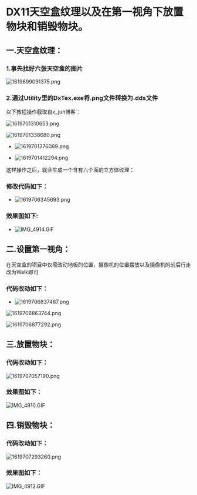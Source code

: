 # DX11天空盒纹理以及在第一视角下放置物块和销毁物块。

## 一.天空盒纹理：

### 1.事先找好六张天空盒的图片

 ![1619699091375.png](https://img11.360buyimg.com/ddimg/jfs/t1/175479/37/7073/34299/608ac73aEf38fd67c/46142d8fdcdaf9b9.png) 

### 2.通过Utility里的DxTex.exe将.png文件转换为.dds文件

以下教程操作截取自x_jun博客：

 ![1619701310653.png](https://img13.360buyimg.com/ddimg/jfs/t1/192673/36/521/52702/608ac73aE56abe3ef/1551139d21a60b49.png) 

 ![1619701338680.png](https://img13.360buyimg.com/ddimg/jfs/t1/181005/35/1558/54543/608ac73aEccfe4a48/ae5b98b2ad0b89b3.png) 

- ![1619701376089.png](https://img12.360buyimg.com/ddimg/jfs/t1/176482/38/7036/94411/608ac73aEfc8b1bce/6fa54dcc10379adc.png)

- ![1619701412294.png](https://img11.360buyimg.com/ddimg/jfs/t1/196750/30/482/39758/608ac73aEdf7d2e99/2742061f27568ff0.png)

这样操作之后，就会生成一个含有六个面的立方体纹理：

### 修改代码如下：

- ![1619706345693.png](https://img11.360buyimg.com/ddimg/jfs/t1/176337/25/7008/36728/608ac73aEc285fb91/d03ab58443cd62b9.png)

### 效果图如下:

- ![IMG_4914.GIF](https://img10.360buyimg.com/ddimg/jfs/t1/195514/27/513/3145155/608ac9a9E6a94309d/d8a2c95b9bec4d96.gif)

## 二.设置第一视角：

在天空盒的项目中仅需改动地板的位置，摄像机的位置摆放以及摄像机的前后行走改为Walk即可

### 代码改动如下：

- ![1619706837487.png](https://img11.360buyimg.com/ddimg/jfs/t1/173871/11/7122/56614/608ac73aE425a3e74/a9e1cd59d88c3347.png)

![1619706863744.png](https://img11.360buyimg.com/ddimg/jfs/t1/176061/2/7155/113371/608ac73aE551c7796/1151d9648bae5e9c.png) 

 ![1619706877292.png](https://img12.360buyimg.com/ddimg/jfs/t1/193988/15/544/72389/608ac73aE7265f660/b094a4df9390cd2f.png) 

## 三.放置物块：

### 代码改动如下：

 ![1619707057190.png](https://img13.360buyimg.com/ddimg/jfs/t1/181982/26/1551/131437/608ac73aEa015811d/08115d7d396f33a2.png) 

### 效果图如下：

 ![IMG_4910.GIF](https://img13.360buyimg.com/ddimg/jfs/t1/192572/13/565/2349548/608ac775E65f288fa/e2bce867d61adf73.gif) 

## 四.销毁物块：

### 代码改动如下：

 ![1619707293260.png](https://img11.360buyimg.com/ddimg/jfs/t1/184282/26/1561/125867/608ac73aE5699afd1/a6d6a7c0e3a34746.png) 

### 效果图如下：

 ![IMG_4912.GIF](https://img10.360buyimg.com/ddimg/jfs/t1/196061/36/515/2041180/608ac770Ec73fac1e/c19d6ee693bd1390.gif) 